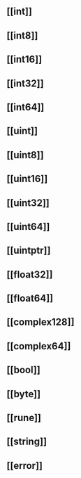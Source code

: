 ## [[int]]
## [[int8]]
## [[int16]]
## [[int32]]
## [[int64]]
## [[uint]]
## [[uint8]]
## [[uint16]]
## [[uint32]]
## [[uint64]]
## [[uintptr]]
## [[float32]]
## [[float64]]
## [[complex128]]
## [[complex64]]
## [[bool]]
## [[byte]]
## [[rune]]
## [[string]]
## [[error]]